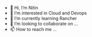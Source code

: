 - 👋 Hi, I’m Nitin
- 👀 I’m interested in Cloud and Devops
- 🌱 I’m currently learning Rancher
- 💞️ I’m looking to collaborate on ...
- 📫 How to reach me ...

<!---
ntndash/ntndash is a ✨ special ✨ repository because its `README.md` (this file) appears on your GitHub profile.
You can click the Preview link to take a look at your changes.
--->
